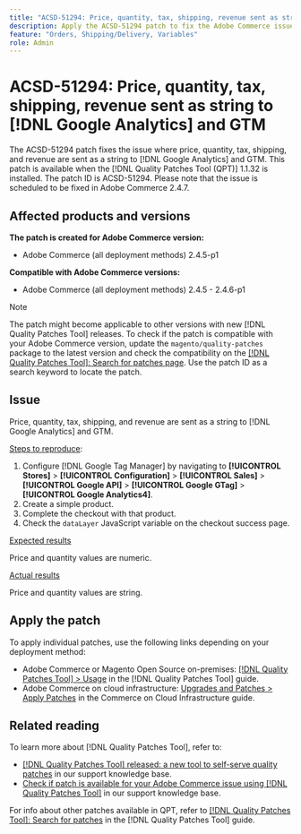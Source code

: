 ```yaml
---
title: "ACSD-51294: Price, quantity, tax, shipping, revenue sent as string to [!DNL Google Analytics] and GTM"
description: Apply the ACSD-51294 patch to fix the Adobe Commerce issue where price, quantity, tax, shipping, and revenue are sent as a string to [!DNL Google Analytics] and GTM.
feature: "Orders, Shipping/Delivery, Variables"
role: Admin
---
```

# ACSD-51294: Price, quantity, tax, shipping, revenue sent as string to [!DNL Google Analytics] and GTM

The ACSD-51294 patch fixes the issue where price, quantity, tax, shipping, and revenue are sent as a string to [!DNL Google Analytics] and GTM. This patch is available when the [!DNL Quality Patches Tool (QPT)] 1.1.32 is installed. The patch ID is ACSD-51294. Please note that the issue is scheduled to be fixed in Adobe Commerce 2.4.7.

## Affected products and versions

**The patch is created for Adobe Commerce version:**

* Adobe Commerce (all deployment methods) 2.4.5-p1

**Compatible with Adobe Commerce versions:**

* Adobe Commerce (all deployment methods) 2.4.5 - 2.4.6-p1

>[!NOTE]
>
>The patch might become applicable to other versions with new [!DNL Quality Patches Tool] releases. To check if the patch is compatible with your Adobe Commerce version, update the `magento/quality-patches` package to the latest version and check the compatibility on the [[!DNL Quality Patches Tool]: Search for patches page](<https://experienceleague.adobe.com/tools/commerce-quality-patches/index.html>). Use the patch ID as a search keyword to locate the patch.

## Issue

Price, quantity, tax, shipping, and revenue are sent as a string to [!DNL Google Analytics] and GTM.

<u>Steps to reproduce</u>:

1. Configure [!DNL Google Tag Manager] by navigating to **[!UICONTROL Stores]** > **[!UICONTROL Configuration]** > **[!UICONTROL Sales]** > **[!UICONTROL Google API]** > **[!UICONTROL Google GTag]** > **[!UICONTROL Google Analytics4]**.
2. Create a simple product.
3. Complete the checkout with that product.
4. Check the `dataLayer` JavaScript variable on the checkout success page.

<u>Expected results</u>

Price and quantity values are numeric.

<u>Actual results</u>

Price and quantity values are string.

## Apply the patch

To apply individual patches, use the following links depending on your deployment method:

* Adobe Commerce or Magento Open Source on-premises: [[!DNL Quality Patches Tool] > Usage](<https://experienceleague.adobe.com/docs/commerce-operations/tools/quality-patches-tool/usage.html>) in the [!DNL Quality Patches Tool] guide.
* Adobe Commerce on cloud infrastructure: [Upgrades and Patches > Apply Patches](https://experienceleague.adobe.com/docs/commerce-cloud-service/user-guide/develop/upgrade/apply-patches.html) in the Commerce on Cloud Infrastructure guide.

## Related reading

To learn more about [!DNL Quality Patches Tool], refer to:

* [[!DNL Quality Patches Tool] released: a new tool to self-serve quality patches](/help/announcements/adobe-commerce-announcements/magento-quality-patches-released-new-tool-to-self-serve-quality-patches.md) in our support knowledge base.
* [Check if patch is available for your Adobe Commerce issue using [!DNL Quality Patches Tool]](/help/support-tools/patches-available-in-qpt-tool/check-patch-for-magento-issue-with-magento-quality-patches.md) in our support knowledge base.

For info about other patches available in QPT, refer to [[!DNL Quality Patches Tool]: Search for patches](<https://experienceleague.adobe.com/tools/commerce-quality-patches/index.html>) in the [!DNL Quality Patches Tool] guide.
